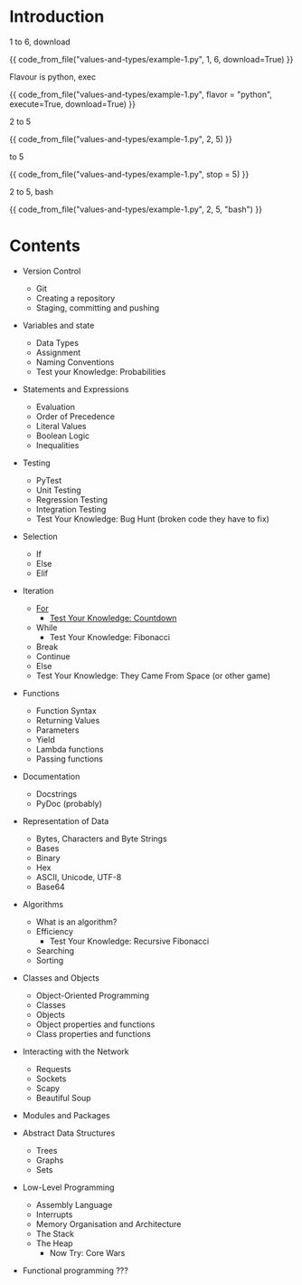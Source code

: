 # Introduction

1 to 6, download

{{ code_from_file("values-and-types/example-1.py", 1, 6, download=True) }}

Flavour is python, exec

{{ code_from_file("values-and-types/example-1.py", flavor = "python", execute=True, download=True) }}

2 to 5

{{ code_from_file("values-and-types/example-1.py", 2, 5) }}

to 5

{{ code_from_file("values-and-types/example-1.py", stop = 5) }}

2 to 5, bash

{{ code_from_file("values-and-types/example-1.py", 2, 5, "bash") }}


# Contents
* Version Control
	* Git
	* Creating a repository
	* Staging, committing and pushing

* Variables and state
	* Data Types
	* Assignment
	* Naming Conventions
	* Test your Knowledge: Probabilities

* Statements and Expressions
	* Evaluation
	* Order of Precedence
	* Literal Values
	* Boolean Logic
	* Inequalities

* Testing
	* PyTest
	* Unit Testing
	* Regression Testing
	* Integration Testing
	* Test Your Knowledge: Bug Hunt (broken code they have to fix)

* Selection
	* If
	* Else
	* Elif
* Iteration
	* [For](./for-loops/README.md)
		* [Test Your Knowledge: Countdown](./for-loops/README.md#test-your-knowledge-countdown)
	* While
		* Test Your Knowledge: Fibonacci
	* Break
	* Continue
	* Else
	* Test Your Knowledge: They Came From Space (or other game)

* Functions
	* Function Syntax
	* Returning Values
	* Parameters
	* Yield
	* Lambda functions
	* Passing functions


* Documentation
	* Docstrings
	* PyDoc (probably)

* Representation of Data
	* Bytes, Characters and Byte Strings
	* Bases
	* Binary
	* Hex
	* ASCII, Unicode, UTF-8
	* Base64


* Algorithms
	* What is an algorithm?
	* Efficiency
		* Test Your Knowledge: Recursive Fibonacci 
	* Searching
	* Sorting

* Classes and Objects
	* Object-Oriented Programming
	* Classes
	* Objects
	* Object properties and functions
	* Class properties and functions
* Interacting with the Network
	* Requests
	* Sockets
	* Scapy
	* Beautiful Soup

* Modules and Packages


* Abstract Data Structures
	* Trees
	* Graphs
	* Sets
* Low-Level Programming
	* Assembly Language
	* Interrupts
	* Memory Organisation and Architecture
	* The Stack 
	* The Heap
		* Now Try: Core Wars

* Functional programming
???

